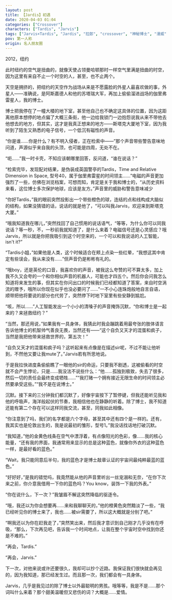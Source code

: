 ```yaml
---
layout: post
title: 【Jardis】初遇
date: 2020-04-03 01:04
categories: ["Crossover"]
characters: ["Tardis", "Jarvis"]
tags: ["Jarvis×Tardis", "Jardis", "拉郎", "crossover", "神秘博士", "漫威"]
pov: 第一人称
origin: 名人朋友圈
---
```


2012，纽约

此时纽约的空气是扭曲的，就像天使占领曼哈顿那时一样空气里满是扭曲的时空，因为这里有来自不止一个时空的人，甚至，也不止两个。

天空是拥挤的，把纽约的天空作为战场从来是不愿露脸的外星人最喜欢做的事，外星人——准确说，是阿斯嘉德人和他的苏塔瑞大军，再加上偷偷溜进战场的伽里弗雷星人，我的博士。

博士把我停在了一幢大楼的地下室，甚至他自己也不确定这具体的位置，因为这距离他原本想停的地点偏了大概三条街，他一边给我锁门一边抱怨说我从来不带他去他想去的地方，但其实，这才是我真正想来的地方——斯塔克大厦地下室，因为我听到了陌生又熟悉的电子信号，一个低沉有磁性的声音。

“你是谁……你是什么？有不明入侵者，正在检索中——”那个声音带些警告意味地问道，声源似乎来自我的头顶，也可能是四周，无处不在。

“呃……”我一时卡壳，不知应该朝哪里回答，反问道，“谁在说话？”

“检索完毕，发现配对结果，是伪装成英国警亭的Tardis，Time and Relative Dimension in Space, 型号40，属于伽里弗雷星的时间领主……”电磁的声音更加强烈了一些，仿佛在浏览档案，可想而知，肯定是关于我和博士的，“从历史资料来看，这位博士多次保护地球，应该是友方。”声音里的威胁和警告意味减少

“你好Tardis，”我的眼前突然投影出一个带些橙色的球，连结的点和线构成大脑似的结构，如果没猜错的话，说话的就是他了，“可以叫我Jarvis，欢迎来到斯塔克大厦。”

“哦我知道我在哪儿，”突然找回了自己惯用的说话语气，“等等，为什么你可以同我说话？等一秒，不，一秒前我就知道了，是什么来着？电磁信号还是心灵感应？哦Jarvis，所以就是你把我吸引到这个时空来的，一个可以和我说话的人工智能，isn't it?”

“Tardis小姐，”如果他是人类，这个时候适合在颊上点染一些红晕，“我想这其中肯定有些误会，我从来没有……”但声音仍是彬彬有礼的。

“哦boy，还是英伦的口音，我喜欢你的声音，被我这么夸赞的可不算太多，加上我不久又会夸的一个和你相似声音的机器人，可能也才四五个。然后你会问我怎么知道将来发生的事，但其实在你问出口的时候我们已经都知道了答案，来自时空涡流的赠予，哦所以你现在似乎也没必要问了……”一不小心连珠炮般地自言自语，顺带把他将要说的部分也代劳了，突然停下时地下室里有些安静到尴尬。

“咳，所以……”人工智能发出一个小小的清嗓子的声音掩饰沉默，“你和博士是一起来的？来拯救纽约？”

“当然，那还用说，”如果我有一具身体，我猜此时我会蹦跳着用最夸张的肢体语言告诉他博士的机智帅气善良无畏，当然还有——“这个自负又天才的混蛋和疯子，当然是我把他带来拯救世界的，第五次！”

“自负又天才的混蛋和疯子吗？这听起来有点像是在描述sir呢，不过不能让他听到，不然他又要让我mute了。”Jarvis若有所思地说。

于是我拉快进度条偷偷瞧了一眼他的sir的命运，只要我不剧透，这被偷看的时空就不会产生悖论，只是……我没法不说些什么：“他……孤独到极致，失去了很多，然后一切的责任会最终变成牺牲……”“我打赌一个拥有接近无限生命的时间领主必然要承受这些。”“我不是在说博士。”

沉默。接下来的三分钟我们都沉默了，好像宇宙按下了暂停键，但我还能听见我和他的呼吸声，海洋般起伏的节奏，我相信他也在静静的听着。除了博士，我不知道还能有第二个存在可以这样同我交流，甚至，同我如此相像。

“你注意到了吗，我们的名字都是六个字母，甚至其中还有四个是一样的。还有，我其实也是伦敦出生的，我是说最初的雏形，型号1。”我没话找话地打破沉默。

“我知道，”他的金黄色线条在空气中漂浮着，有点像阳光的色彩，像……我的核心能量，“还有我的界面，我通常用来显示的总是这种蓝色，就像你外衣的这种蓝色一样，是最好看的蓝色。”

“Wait，我只能同意后半句，我的蓝色才是博士敲章认证的宇宙间最纯粹最蓝的蓝色。”

“好好好，”是我的错觉吗，我竟然能从他的声音里听出一丝宠溺和无奈，“在你下次来之前，你介意我借用一下你的蓝色吗？You know，装饰一下我的外表。”

“你在说什么，下一次？”我皱眉不解这突然降临的驱逐令。

“哦，我还以为你会想要再……来和我聊聊天的，”他的橙黄色突然黯淡了一些，“我已经听见你的博士来了，我也……被sir需要了，所以这大概就是分别了吧。”

“啊我还以为你在赶我走了，”突然笑出来，然后我才意识到自己刚才几乎没有在呼吸，“那么，下次再见吧，告诉我一个时间地点，让我在整个宇宙时空中找到你还是不难的。”

“再会，Tardis.”

“再会，Jarvis.”

下一次，对他来说或许还要很久，我却可以抄个近路。我保证我们很快就会再见的，因为我知道，那已经发生过。而且那一次，我们都会有一具身体。

Jarvis，几乎是我见过的除了博士以外最聪明的男孩。哦等等，我是不是……那个词叫什么来着？那个甜美温暖但又悲伤的词？大概是……爱情。
